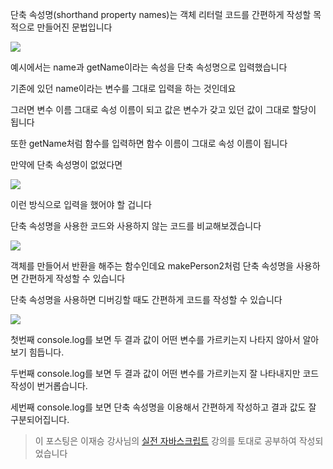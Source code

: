 단축 속성명(shorthand property names)는 객체 리터럴 코드를 간편하게 작성할 목적으로 만들어진 문법입니다

![](<https://images.velog.io/images/feelslikemmmm/post/6e18aa1b-b28c-4688-9e2b-e5d742d7072c/carbon%20(1).png>)

예시에서는 name과 getName이라는 속성을 단축 속성명으로 입력했습니다

기존에 있던 name이라는 변수를 그대로 입력을 하는 것인데요

그러면 변수 이름 그대로 속성 이름이 되고 값은 변수가 갖고 있던 값이 그대로 할당이 됩니다

또한 getName처럼 함수를 입력하면 함수 이름이 그대로 속성 이름이 됩니다

만약에 단축 속성명이 없었다면

![](<https://images.velog.io/images/feelslikemmmm/post/b0cf7562-c830-46b7-861c-31ced63c2e25/carbon%20(2).png>)

이런 방식으로 입력을 했어야 할 겁니다

단축 속성명을 사용한 코드와 사용하지 않는 코드를 비교해보겠습니다

![](<https://images.velog.io/images/feelslikemmmm/post/635ada28-0b91-43c1-a561-a926a2b95266/carbon%20(3).png>)

객체를 만들어서 반환을 해주는 함수인데요 makePerson2처럼 단축 속성명을 사용하면 간편하게 작성할 수 있습니다

단축 속성명을 사용하면 디버깅할 때도 간편하게 코드를 작성할 수 있습니다

![](<https://images.velog.io/images/feelslikemmmm/post/efbb2e5c-b57d-4643-ac0c-606a7ff2a7e1/carbon%20(4).png>)

첫번째 console.log를 보면 두 결과 값이 어떤 변수를 가르키는지 나타지 않아서 알아보기 힘듭니다.

두번째 console.log를 보면 두 결과 값이 어떤 변수를 가르키는지 잘 나타내지만 코드 작성이 번거롭습니다.

세번째 console.log를 보면 단축 속성명을 이용해서 간편하게 작성하고 결과 값도 잘 구분되어집니다.

> 이 포스팅은 이재승 강사님의 [실전 자바스크립트](https://www.inflearn.com/course/%EC%8B%A4%EC%A0%84-%EC%9E%90%EB%B0%94%EC%8A%A4%ED%81%AC%EB%A6%BD%ED%8A%B8/dashboard) 강의를 토대로 공부하여 작성되었습니다
